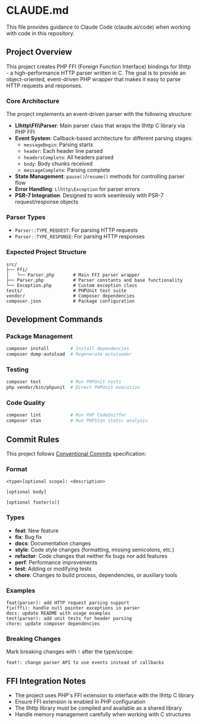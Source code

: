 # CLAUDE.md

This file provides guidance to Claude Code (claude.ai/code) when working with code in this repository.

## Project Overview

This project creates PHP FFI (Foreign Function Interface) bindings for llhttp - a high-performance HTTP parser written in C. The goal is to provide an object-oriented, event-driven PHP wrapper that makes it easy to parse HTTP requests and responses.

### Core Architecture

The project implements an event-driven parser with the following structure:

- **Llhttp\Ffi\Parser**: Main parser class that wraps the llhttp C library via PHP FFI
- **Event System**: Callback-based architecture for different parsing stages:
  - `messageBegin`: Parsing starts
  - `header`: Each header line parsed
  - `headersComplete`: All headers parsed
  - `body`: Body chunks received
  - `messageComplete`: Parsing complete
- **State Management**: `pause()`/`resume()` methods for controlling parser flow
- **Error Handling**: `Llhttp\Exception` for parser errors
- **PSR-7 Integration**: Designed to work seamlessly with PSR-7 request/response objects

### Parser Types

- `Parser::TYPE_REQUEST`: For parsing HTTP requests
- `Parser::TYPE_RESPONSE`: For parsing HTTP responses

### Expected Project Structure

```
src/
├── Ffi/
│   └── Parser.php       # Main FFI parser wrapper
├── Parser.php           # Parser constants and base functionality
└── Exception.php        # Custom exception class
tests/                   # PHPUnit test suite
vendor/                  # Composer dependencies
composer.json            # Package configuration
```

## Development Commands

### Package Management
```bash
composer install        # Install dependencies
composer dump-autoload  # Regenerate autoloader
```

### Testing
```bash
composer test           # Run PHPUnit tests
php vendor/bin/phpunit  # Direct PHPUnit execution
```

### Code Quality
```bash
composer lint           # Run PHP CodeSniffer
composer stan           # Run PHPStan static analysis
```

## Commit Rules

This project follows [Conventional Commits](https://www.conventionalcommits.org/) specification:

### Format
```
<type>[optional scope]: <description>

[optional body]

[optional footer(s)]
```

### Types
- **feat**: New feature
- **fix**: Bug fix
- **docs**: Documentation changes
- **style**: Code style changes (formatting, missing semicolons, etc.)
- **refactor**: Code changes that neither fix bugs nor add features
- **perf**: Performance improvements
- **test**: Adding or modifying tests
- **chore**: Changes to build process, dependencies, or auxiliary tools

### Examples
```
feat(parser): add HTTP request parsing support
fix(ffi): handle null pointer exceptions in parser
docs: update README with usage examples
test(parser): add unit tests for header parsing
chore: update composer dependencies
```

### Breaking Changes
Mark breaking changes with `!` after the type/scope:
```
feat!: change parser API to use events instead of callbacks
```

## FFI Integration Notes

- The project uses PHP's FFI extension to interface with the llhttp C library
- Ensure FFI extension is enabled in PHP configuration
- The llhttp library must be compiled and available as a shared library
- Handle memory management carefully when working with C structures